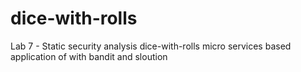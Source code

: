 # dice-with-rolls
 
Lab 7 - Static security analysis dice-with-rolls micro services based application of with bandit and sloution
